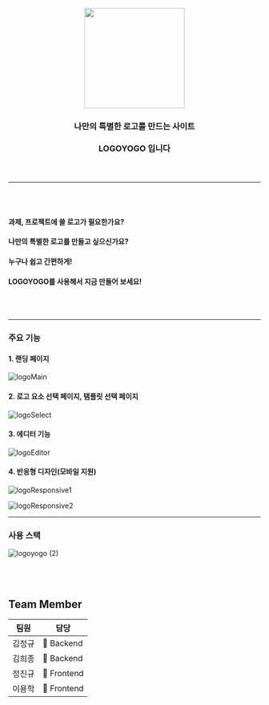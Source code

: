 

<p align="center"><img src="https://user-images.githubusercontent.com/58407182/115673737-eb635480-a387-11eb-84fb-9d5c2d9e1b82.png" height="200px" width="200px">

 <h3 align="center"> 나만의 특별한 로고를 만드는 사이트 </br></br> LOGOYOGO 입니다 <br/><br/><br/> </h3>

-------------------------------------    
<br/><br/>    

#### 과제, 프로젝트에 쓸 로고가 필요한가요? 
#### 나만의 특별한 로고를 만들고 싶으신가요?
#### 누구나 쉽고 간편하게!
#### LOGOYOGO를 사용해서 지금 만들어 보세요!
<br/><br/>    

-------------------------------------    

    
### 주요 기능
#### 1. 랜딩 페이지

![logoMain](https://drive.google.com/uc?export=view&id=1PO9anwiFVeuX-Thw_BOy4fUGc8tr7tBc)

#### 2. 로고 요소 선택 페이지, 탬플릿 선택 페이지
![logoSelect](https://drive.google.com/uc?export=view&id=1rGthA_azvGitPwfmbrDg1sIBIM12nAtB)

#### 3. 에디터 기능
![logoEditor](https://drive.google.com/uc?export=view&id=11KDqph4pdds3PJKyS4F9S0XvU_GqWvqb)

#### 4. 반응형 디자인(모바일 지원)
![logoResponsive1](https://drive.google.com/uc?export=view&id=14t3dl9eRZZjO5b2xWrozO1R38OmF9fLL)

![logoResponsive2](https://drive.google.com/uc?export=view&id=1ieeg8bryqG_kXVPftecCjaZmIA_UtLQT)


-------------------------------------


### 사용 스택
![logoyogo (2)](https://user-images.githubusercontent.com/58407182/115706500-af8cb700-a3a8-11eb-893e-3caf08d454ad.jpg)<br/><br/><br/><br/>


## Team Member

팀원| 담당 |
--- | ---|
김정규 | &#128150; Backend |
김희종 | &#128150; Backend |
정진규 |&#128155; Frontend |
이용학 |&#128155; Frontend |
